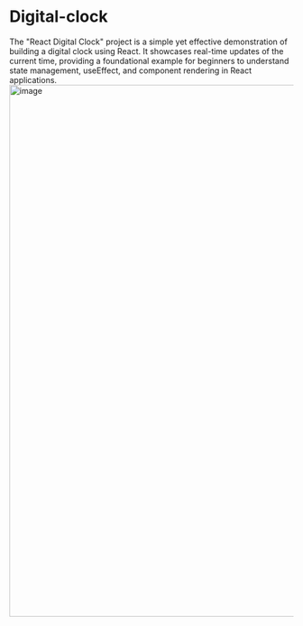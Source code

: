# Digital-clock

The "React Digital Clock" project is a simple yet effective demonstration of building a digital clock using React. It showcases real-time updates of the current time, providing a foundational example for beginners to understand state management, useEffect, and component rendering in React applications.
<img width="942" alt="image" src="https://github.com/Sahilarneja/React-Mini-Projects/assets/112506972/159961fc-3895-4e8d-9ab7-c65abb0e3cc3">
